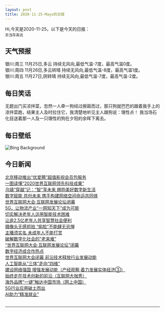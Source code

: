 ```yaml
---
layout: post
title: 2020-11-25-Mayx的日报
---
```


Hi,今天是2020-11-25，以下是今天的日报：<br><small>
志当存高远</small><!--more-->
## 天气预报
银川:周三 11月25日,多云 持续无风向,最低气温-7度，最高气温0度。<br>银川:周四 11月26日,多云转晴 持续无风向,最低气温-8度，最高气温1度。<br>银川:周五 11月27日,阴转晴 持续无风向,最低气温-7度，最高气温-2度。
## 每日笑话
无题出门买凉拌菜，忽然一人牵一狗经过擦肩而过，那只狗就巴巴的跟着我手上的凉拌菜跑，结果主人及时拉住它，我清楚地听见主人跟狗说：理性点！ 我当场石化目送着那一人及一只理性的狗在夕阳的余晖下离去。
## 每日壁纸
![Bing Background](https://cn.bing.com/th?id=OHR.AsilomarSB_EN-US8366690151_1920x1080.jpg&rf=LaDigue_1920x1080.jpg&pid=hp "Huge waves crashing on rocks along Asilomar State Beach, Pacific Grove, California (© Sheila Haddad/Danita Delimont)")
## 今日新闻

[北京移动推出“优爱腾”超值影视会员包服务](http://it.people.com.cn/n1/2020/1125/c1009-31944000.html)   
[一图读懂“2020世界互联网领先科技成果”](http://it.people.com.cn/n1/2020/1125/c1009-31943899.html)   
[乌镇“穿越”记：“智”享未来 拥抱美好数字新生活](http://it.people.com.cn/n1/2020/1125/c1009-31943951.html)   
[数字赋能 共创未来 携手构建网络空间命运共同体](http://it.people.com.cn/n1/2020/1124/c1009-31942413.html)   
[世界互联网大会·互联网发展论坛闭幕](http://it.people.com.cn/n1/2020/1125/c1009-31943253.html)   
[5G，让物流产业“一网知天下”成为可能](http://it.people.com.cn/n1/2020/1125/c1009-31943243.html)   
[切实解决老年人运用智能技术困难](http://it.people.com.cn/n1/2020/1125/c1009-31943329.html)   
[让逾2.5亿老年人共享智慧社会便利](http://it.people.com.cn/n1/2020/1125/c1009-31943322.html)   
[摄像头无感抓拍 “偷脸”不能肆无忌惮](http://it.people.com.cn/n1/2020/1125/c1009-31943340.html)   
[主播须实名 未成年人不能打赏](http://it.people.com.cn/n1/2020/1125/c1009-31943315.html)   
[破解数字化社会的“老来难”](http://it.people.com.cn/n1/2020/1125/c1009-31943317.html)   
[“世界互联网大会·互联网发展论坛”闭幕](http://it.people.com.cn/n1/2020/1125/c1009-31943758.html)   
[数字经济成合作热点](http://it.people.com.cn/n1/2020/1125/c1009-31943752.html)   
[世界互联网大会闭幕 前沿技术释放行业发展动能](http://it.people.com.cn/n1/2020/1125/c1009-31943363.html)   
[人工智能从“三体”走向“四维”](http://it.people.com.cn/n1/2020/1125/c1009-31943341.html)   
[建设网络强国 增强发展动能（产经观察·着力发展实体经济③）](http://it.people.com.cn/n1/2020/1125/c1009-31943759.html)   
[始终走在技术创新的前沿（互联网大咖秀）](http://it.people.com.cn/n1/2020/1125/c1009-31943419.html)   
[海外品牌“一键”触达中国市场（网上中国）](http://it.people.com.cn/n1/2020/1125/c1009-31943418.html)   
[5G行业应用破土而出](http://it.people.com.cn/n1/2020/1125/c1009-31943421.html)   
[AI助力“精准就业”](http://it.people.com.cn/n1/2020/1125/c1009-31943420.html)   
<br />

***

<small></small>
